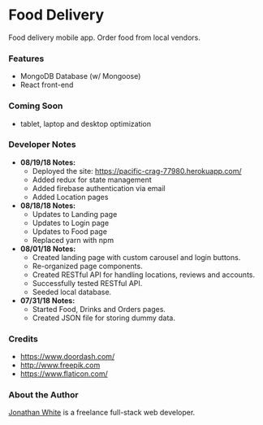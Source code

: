 # Food Delivery
Food delivery mobile app. Order food from local vendors.

### Features
* MongoDB Database (w/ Mongoose)
* React front-end

### Coming Soon
* tablet, laptop and desktop optimization

### Developer Notes
* **08/19/18 Notes:**
  * Deployed the site: https://pacific-crag-77980.herokuapp.com/
  * Added redux for state management
  * Added firebase authentication via email
  * Added Location pages
* **08/18/18 Notes:**
  * Updates to Landing page
  * Updates to Login page
  * Updates to Food page
  * Replaced yarn with npm
* **08/01/18 Notes:**
  * Created landing page with custom carousel and login buttons.
  * Re-organized page components.
  * Created RESTful API for handling locations, reviews and accounts.
  * Successfully tested RESTful API.
  * Seeded local database.
* **07/31/18 Notes:**
  * Started Food, Drinks and Orders pages.
  * Created JSON file for storing dummy data.

### Credits
* https://www.doordash.com/
* http://www.freepik.com
* https://www.flaticon.com/

### About the Author
[Jonathan White](http://www.jwhite.co) is a freelance full-stack web developer.
